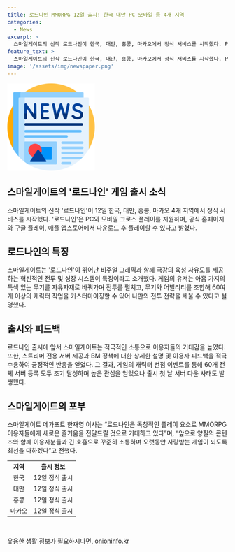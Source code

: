 ```yaml
---
title: 로드나인 MMORPG 12일 출시! 한국 대만 PC 모바일 등 4개 지역
categories:
  - News
excerpt: >
  스마일게이트의 신작 로드나인이 한국, 대만, 홍콩, 마카오에서 정식 서비스를 시작했다. PC와 모바일에서 플레이 가능하며, 공식 홈페이지와 앱스토어에서 다운로드 받을 수 있다. 이 게임은 뛰어난 비주얼 그래픽과 육성 자유도를 제공하며, 특색 있는 무기와 캐릭터 직업을 커스터마이징 할 수 있는 재미를 제공한다. 또한, 스트리머 전용 서버와 적극적인 소통으로 이용자들의 기대감을 높였으며, 높은 관심을 얻었지만 출시 첫 날 서버 다운으로 체면을 구겼다. 한재영 이사는 “로드나인은 새로운 즐거움을 전달할 것”이라며, 양질의 콘텐츠와 이용자와의 소통에 최선을 다하겠다고 전했다.
feature_text: >
  스마일게이트의 신작 로드나인이 한국, 대만, 홍콩, 마카오에서 정식 서비스를 시작했다. PC와 모바일에서 플레이 가능하며, 공식 홈페이지와 앱스토어에서 다운로드 받을 수 있다. 이 게임은 뛰어난 비주얼 그래픽과 육성 자유도를 제공하며, 특색 있는 무기와 캐릭터 직업을 커스터마이징 할 수 있는 재미를 제공한다. 또한, 스트리머 전용 서버와 적극적인 소통으로 이용자들의 기대감을 높였으며, 높은 관심을 얻었지만 출시 첫 날 서버 다운으로 체면을 구겼다. 한재영 이사는 “로드나인은 새로운 즐거움을 전달할 것”이라며, 양질의 콘텐츠와 이용자와의 소통에 최선을 다하겠다고 전했다.
image: '/assets/img/newspaper.png'
---
```


<p><img src="/assets/img/newspaper.png" alt="kimp 속보" /></p>

<h2>스마일게이트의 '로드나인' 게임 출시 소식</h2>

<p data-ke-size="size16">스마일게이트의 신작 '로드나인'이 12일 한국, 대만, 홍콩, 마카오 4개 지역에서 정식 서비스를 시작했다. '로드나인'은 PC와 모바일 크로스 플레이를 지원하며, 공식 홈페이지와 구글 플레이, 애플 앱스토어에서 다운로드 후 플레이할 수 있다고 밝혔다.</p>

<h2 data-ke-size="size26">로드나인의 특징</h2>

<p data-ke-size="size16">스마일게이트는 '로드나인'이 뛰어난 비주얼 그래픽과 함께 극강의 육성 자유도를 제공하는 혁신적인 전투 및 성장 시스템이 특징이라고 소개했다. 게임의 유저는 아홉 가지의 특색 있는 무기를 자유자재로 바꿔가며 전투를 펼치고, 무기와 어빌리티를 조합해 60여 개 이상의 캐릭터 직업을 커스터마이징할 수 있어 나만의 전투 전략을 세울 수 있다고 설명했다.</p>

<h2 data-ke-size="size26">출시와 피드백</h2>

<p data-ke-size="size16">로드나인 출시에 앞서 스마일게이트는 적극적인 소통으로 이용자들의 기대감을 높였다. 또한, 스트리머 전용 서버 제공과 BM 정책에 대한 상세한 설명 및 이용자 피드백을 적극 수용하여 긍정적인 반응을 얻었다. 그 결과, 게임의 캐릭터 선점 이벤트를 통해 60개 전체 서버 등록 모두 조기 달성하며 높은 관심을 얻었으나 출시 첫 날 서버 다운 사태도 발생했다.</p>

<h2 data-ke-size="size26">스마일게이트의 포부</h2>

<p data-ke-size="size16">스마일게이트 메가포트 한재영 이사는 “로드나인은 독창적인 플레이 요소로 MMORPG 이용자들에게 새로운 즐거움을 전달드릴 것으로 기대하고 있다”며, “앞으로 양질의 콘텐츠와 함께 이용자분들과 긴 호흡으로 꾸준히 소통하며 오랫동안 사랑받는 게임이 되도록 최선을 다하겠다”고 전했다. </p>

<table>
<tbody>
<tr>
<td style="text-align: center; height: 17px;"><b>지역</b></td>
<td style="text-align: center; height: 17px;"><b>출시 정보</b></td>
</tr>
<tr>
<td style="text-align: center; height: 17px;">한국</td>
<td style="text-align: center; height: 17px;">12일 정식 출시</td>
</tr>
<tr>
<td style="text-align: center; height: 17px;">대만</td>
<td style="text-align: center; height: 17px;">12일 정식 출시</td>
</tr>
<tr>
<td style="text-align: center; height: 17px;">홍콩</td>
<td style="text-align: center; height: 17px;">12일 정식 출시</td>
</tr>
<tr>
<td style="text-align: center; height: 17px;">마카오</td>
<td style="text-align: center; height: 17px;">12일 정식 출시</td>
</tr>
</tbody>
</table>

<p data-ke-size="size16">&nbsp;</p>
유용한 생활 정보가 필요하시다면, <a href="https://onioninfo.kr" rel="dofollow">onioninfo.kr</a>


